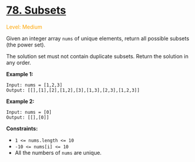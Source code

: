 # [78. Subsets](https://leetcode.cn/problems/subsets)

<span style="color:orange">Level: Medium</span>

Given an integer array `nums` of unique elements, return all possible subsets (the power set).

The solution set must not contain duplicate subsets. Return the solution in any order.



**Example 1:**

```
Input: nums = [1,2,3]
Output: [[],[1],[2],[1,2],[3],[1,3],[2,3],[1,2,3]]
```

**Example 2:**

```
Input: nums = [0]
Output: [[],[0]]

```


**Constraints:**
* `1 <= nums.length <= 10`
* `-10 <= nums[i] <= 10`
* All the numbers of `nums` are unique.